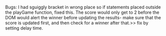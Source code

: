 
Bugs:
 I had sguiggly bracket in wrong place so if statements placed outside the playGame function, fixed this.
 The score would only get to 2 before the DOM would alert the winner before updating the results-  make sure that the score is updated first, and then check for a winner after that.>> fix by setting delay time.
